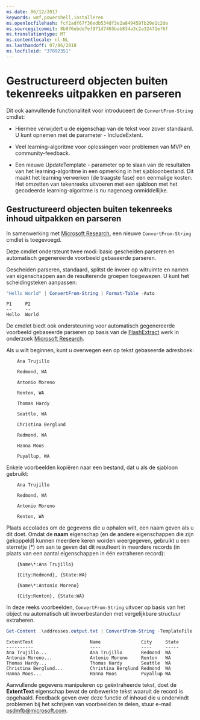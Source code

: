 ```yaml
---
ms.date: 06/12/2017
keywords: wmf,powershell,installeren
ms.openlocfilehash: fcf2adf67f36edb534df3e2a849459fb20e1c2de
ms.sourcegitcommit: 8b076ebde7ef971d7465bab834a3c2a32471ef6f
ms.translationtype: MT
ms.contentlocale: nl-NL
ms.lasthandoff: 07/06/2018
ms.locfileid: "37892351"
---
```

# <a name="extract-and-parse-structured-objects-out-of-string"></a>Gestructureerd objecten buiten tekenreeks uitpakken en parseren

Dit ook aanvullende functionaliteit voor introduceert de `ConvertFrom-String` cmdlet:

- Hiermee verwijdert u de eigenschap van de tekst voor zover standaard. U kunt opnemen met de parameter - IncludeExtent.

- Veel learning-algoritme voor oplossingen voor problemen van MVP en community-feedback.

- Een nieuwe UpdateTemplate - parameter op te slaan van de resultaten van het learning-algoritme in een opmerking in het sjabloonbestand. Dit maakt het learning verwerken (de traagste fase) een eenmalige kosten. Het omzetten van tekenreeks uitvoeren met een sjabloon met het gecodeerde learning-algoritme is nu nagenoeg onmiddellijke.

## <a name="extract-and-parse-structured-objects-out-of-string-content"></a>Gestructureerd objecten buiten tekenreeks inhoud uitpakken en parseren

In samenwerking met [Microsoft Research](https://www.microsoft.com/en-us/research/?from=http%3A%2F%2Fresearch.microsoft.com%2F), een nieuwe `ConvertFrom-String` cmdlet is toegevoegd.

Deze cmdlet ondersteunt twee modi: basic gescheiden parseren en automatisch gegenereerde voorbeeld gebaseerde parseren.

Gescheiden parseren, standaard, splitst de invoer op witruimte en namen van eigenschappen aan de resulterende groepen toegewezen. U kunt het scheidingsteken aanpassen:

```powershell
"Hello World" | ConvertFrom-String | Format-Table -Auto
```

```output
P1     P2
--     --
Hello  World
```

De cmdlet biedt ook ondersteuning voor automatisch gegenereerde voorbeeld gebaseerde parseren op basis van de [FlashExtract](https://www.microsoft.com/en-us/research/publication/flashextract-framework-data-extraction-examples/?from=http%3A%2F%2Fresearch.microsoft.com%2Fen-us%2Fum%2Fpeople%2Fsumitg%2Fflashextract.html) werk in onderzoek [Microsoft Research](https://www.microsoft.com/en-us/research/?from=http%3A%2F%2Fresearch.microsoft.com%2F).

Als u wilt beginnen, kunt u overwegen een op tekst gebaseerde adresboek:

```
    Ana Trujillo

    Redmond, WA

    Antonio Moreno

    Renton, WA

    Thomas Hardy

    Seattle, WA

    Christina Berglund

    Redmond, WA

    Hanna Moos

    Puyallup, WA
```

Enkele voorbeelden kopiëren naar een bestand, dat u als de sjabloon gebruikt:

```
    Ana Trujillo

    Redmond, WA

    Antonio Moreno

    Renton, WA
```

Plaats accolades om de gegevens die u ophalen wilt, een naam geven als u dit doet. Omdat de **naam** eigenschap (en de andere eigenschappen die zijn gekoppeld) kunnen meerdere keren worden weergegeven, gebruikt u een sterretje (\*) om aan te geven dat dit resulteert in meerdere records (in plaats van een aantal eigenschappen in één extraheren record):

```
    {Name\*:Ana Trujillo}

    {City:Redmond}, {State:WA}

    {Name\*:Antonio Moreno}

    {City:Renton}, {State:WA}
```

In deze reeks voorbeelden, `ConvertFrom-String` uitvoer op basis van het object nu automatisch uit invoerbestanden met vergelijkbare structuur extraheren.

```powershell
Get-Content .\addresses.output.txt | ConvertFrom-String -TemplateFile .\addresses.template.txt | Format-Table -Auto
```

```output
ExtentText                     Name               City     State
----------                     ----               ----     -----
Ana Trujillo...                Ana Trujillo       Redmond  WA
Antonio Moreno...              Antonio Moreno     Renton   WA
Thomas Hardy...                Thomas Hardy       Seattle  WA
Christina Berglund...          Christina Berglund Redmond  WA
Hanna Moos...                  Hanna Moos         Puyallup WA
```

Aanvullende gegevens manipuleren op geëxtraheerde tekst, doet de **ExtentText** eigenschap bevat de onbewerkte tekst waaruit de record is opgehaald. Feedback geven over deze functie of inhoud die u ondervindt problemen bij het schrijven van voorbeelden te delen, stuur e-mail <psdmfb@microsoft.com>.